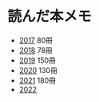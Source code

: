 # 読んだ本メモ

* [2017](./2017.md) 80冊
* [2018](./2018.md) 78冊
* [2019](./2019.md) 150冊
* [2020](./2020.md) 130冊
* [2021](./2021.md) 180冊
* [2022](./2022.md)
